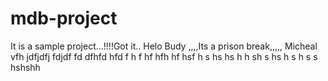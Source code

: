 # mdb-project
It is a sample project...!!!!Got it..
Helo Budy ,,,,Its a prison break,,,,,
Micheal
vfh
jdfjdfj
fdjdf 
fd dfhfd hfd 
 f h
 f hf hfh
  hf
   hsf h
   s hs 
   hs   h
   h sh
   s hs h
   s h s s hshshh  
